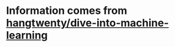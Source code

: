 # Information comes from [hangtwenty/dive-into-machine-learning](https://github.com/hangtwenty/dive-into-machine-learning)

